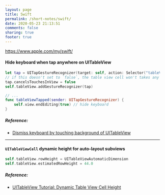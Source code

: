 ```yaml
---
layout: page
title: Swift
permalink: /short-notes/swift/
date: 2020-05-23 21:13:51
comments: false
sharing: true
footer: true
---
```


https://www.apple.com/my/swift/

#### Hide keyboard when tap anywhere on UITableView

```swift
let tap = UITapGestureRecognizer(target: self, action: Selector("tableViewTapped:"))
// if this doesn't set to `false`, the table view cell won't takes any effect on tap
tap.cancelsTouchesInView = false
self.tableView.addGestureRecognizer(tap)

// ...
func tableViewTapped(sender: UITapGestureRecognizer) {
    self.view.endEditing(true) // hide keyboard
}
```

##### Reference:

- [Dismiss keyboard by touching background of UITableView](http://stackoverflow.com/questions/2321038/dismiss-keyboard-by-touching-background-of-uitableview/4727589#4727589)

---

#### `UITableViewCell` dynamic height for auto-layout subviews

```swift
self.tableView.rowHeight = UITableViewAutomaticDimension
self.tableView.estimatedRowHeight = 44.0
```

##### Reference:

- [UITableView Tutorial: Dynamic Table View Cell Height](http://www.raywenderlich.com/87975/dynamic-table-view-cell-height-ios-8-swift)
